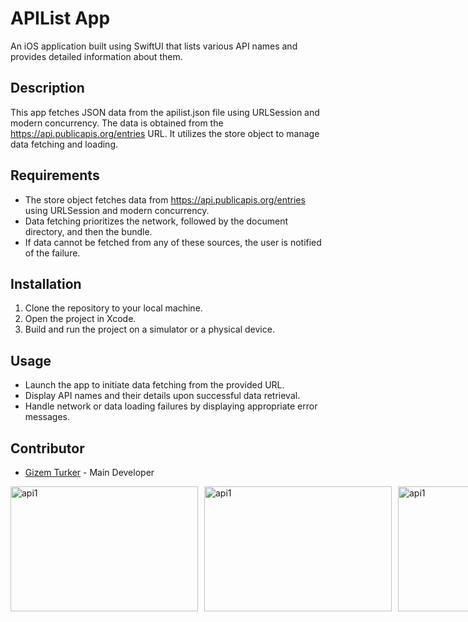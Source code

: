 # APIList App

An iOS application built using SwiftUI that lists various API names and provides detailed information about them.

## Description

This app fetches JSON data from the apilist.json file using URLSession and modern concurrency. The data is obtained from the https://api.publicapis.org/entries URL. It utilizes the store object to manage data fetching and loading.

## Requirements

- The store object fetches data from https://api.publicapis.org/entries using URLSession and modern concurrency.
- Data fetching prioritizes the network, followed by the document directory, and then the bundle.
- If data cannot be fetched from any of these sources, the user is notified of the failure.

## Installation

1. Clone the repository to your local machine.
2. Open the project in Xcode.
3. Build and run the project on a simulator or a physical device.

## Usage

- Launch the app to initiate data fetching from the provided URL.
- Display API names and their details upon successful data retrieval.
- Handle network or data loading failures by displaying appropriate error messages.

## Contributor

- [Gizem Turker](https://github.com/gizemturker) - Main Developer


<style>
.image-container {
  display: flex;
}

.image {
  width: 300px; /* İstenilen boyuta göre ayarlayabilirsiniz */
  height: 200px; /* İstenilen boyuta göre ayarlayabilirsiniz */
  object-fit: cover;
  margin-right: 10px; /* İstenilen boşluk için ayarlayabilirsiniz */
}
</style>

<div class="image-container">
  <img src="https://github.com/gizemturker/swiftui-notes/assets/17044304/b7c8b209-d22c-4ab1-97e5-4f0dd1f0de24" alt="api1" class="image" />
  <img src="https://github.com/gizemturker/swiftui-notes/assets/17044304/b7c8b209-d22c-4ab1-97e5-4f0dd1f0de24" alt="api1" class="image" />
  <img src="https://github.com/gizemturker/swiftui-notes/assets/17044304/b7c8b209-d22c-4ab1-97e5-4f0dd1f0de24" alt="api1" class="image" />
</div>


